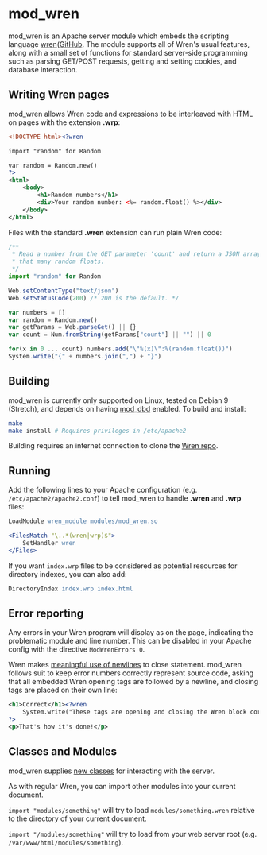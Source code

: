 # mod_wren

mod_wren is an Apache server module which embeds the scripting language
[wren](https://wren.io)([GitHub](https://github.com/munificent/wren). The
module supports all of Wren's usual features, along with a small set of
functions for standard server-side programming such as parsing GET/POST
requests, getting and setting cookies, and database interaction.

## Writing Wren pages

mod_wren allows Wren code and expressions to be interleaved with HTML on pages
with the extension **.wrp**:

```xml
<!DOCTYPE html><?wren

import "random" for Random

var random = Random.new()
?>
<html>
	<body>
		<h1>Random numbers</h1>
		<div>Your random number: <%= random.float() %></div>
	</body>
</html>
```

Files with the standard **.wren** extension can run plain Wren code:

```javascript
/**
 * Read a number from the GET parameter 'count' and return a JSON array of
 * that many random floats.
 */
import "random" for Random

Web.setContentType("text/json")
Web.setStatusCode(200) /* 200 is the default. */

var numbers = []
var random = Random.new()
var getParams = Web.parseGet() || {}
var count = Num.fromString(getParams["count"] || "") || 0

for(x in 0 ... count) numbers.add("\"%(x)\":%(random.float())")
System.write("{" + numbers.join(",") + "}")
```

## Building

mod_wren is currently only supported on Linux, tested on Debian 9 (Stretch),
and depends on having
[mod_dbd](https://httpd.apache.org/docs/2.4/mod/mod_dbd.html) enabled. To
build and install:

```bash
make
make install # Requires privileges in /etc/apache2
```

Building requires an internet connection to clone the
[Wren repo](https://github.com/munificent/wren). 

## Running

Add the following lines to your Apache configuration (e.g.
``/etc/apache2/apache2.conf``) to tell mod_wren to handle **.wren** and
**.wrp** files:

```apache
LoadModule wren_module modules/mod_wren.so

<FilesMatch "\..*(wren|wrp)$">
	SetHandler wren
</Files>
```

If you want ``index.wrp`` files to be considered as potential resources for
directory indexes, you can also add:

```apache
DirectoryIndex index.wrp index.html
```

## Error reporting

Any errors in your Wren program will display as on the page, indicating the
problematic module and line number. This can be disabled in your Apache config
with the directive ``ModWrenErrors 0``.

Wren makes [meaningful use of newlines](http://wren.io/syntax.html#newlines) to
close statement. mod_wren follows suit to keep error numbers correctly
represent source code, asking that all embedded Wren opening tags are followed
by a newline, and closing tags are placed on their own line:

```xml
<h1>Correct</h1><?wren
	System.write("These tags are opening and closing the Wren block correctly.")
?>
<p>That's how it's done!</p>
```

## Classes and Modules

mod_wren supplies
[new classes](https://github.com/azufluup/mod_wren/docs/classes.md) for
interacting with the server.

As with regular Wren, you can import other modules into your current document.

``import "modules/something"`` will try to load ``modules/something.wren``
relative to the directory of your current document.

``import "/modules/something"`` will try to load from your web server root
(e.g. ``/var/www/html/modules/something``).
